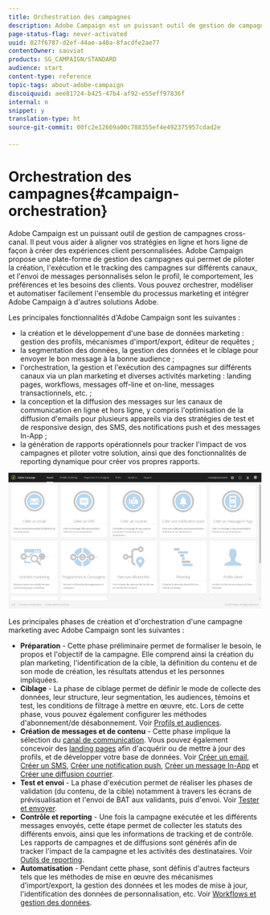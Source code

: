 ```yaml
---
title: Orchestration des campagnes
description: Adobe Campaign est un puissant outil de gestion de campagnes cross-canal. Il peut vous aider à aligner vos stratégies en ligne et hors ligne de façon à créer des expériences client personnalisées.
page-status-flag: never-activated
uuid: 027f6787-d2ef-44ae-a40a-8facdfe2ae77
contentOwner: sauviat
products: SG_CAMPAIGN/STANDARD
audience: start
content-type: reference
topic-tags: about-adobe-campaign
discoiquuid: aee81724-b425-47b4-af92-e55eff97836f
internal: n
snippet: y
translation-type: ht
source-git-commit: 00fc2e12669a00c788355ef4e492375957cdad2e

---
```



# Orchestration des campagnes{#campaign-orchestration}

Adobe Campaign est un puissant outil de gestion de campagnes cross-canal. Il peut vous aider à aligner vos stratégies en ligne et hors ligne de façon à créer des expériences client personnalisées. Adobe Campaign propose une plate-forme de gestion des campagnes qui permet de piloter la création, l'exécution et le tracking des campagnes sur différents canaux, et l'envoi de messages personnalisés selon le profil, le comportement, les préférences et les besoins des clients. Vous pouvez orchestrer, modéliser et automatiser facilement l'ensemble du processus marketing et intégrer Adobe Campaign à d'autres solutions Adobe.

Les principales fonctionnalités d'Adobe Campaign sont les suivantes :

* la création et le développement d'une base de données marketing : gestion des profils, mécanismes d'import/export, éditeur de requêtes ;
* la segmentation des données, la gestion des données et le ciblage pour envoyer le bon message à la bonne audience ;
* l'orchestration, la gestion et l'exécution des campagnes sur différents canaux via un plan marketing et diverses activités marketing : landing pages, workflows, messages off-line et on-line, messages transactionnels, etc. ;
* la conception et la diffusion des messages sur les canaux de communication en ligne et hors ligne, y compris l'optimisation de la diffusion d'emails pour plusieurs appareils via des stratégies de test et de responsive design, des SMS, des notifications push et des messages In-App ;
* la génération de rapports opérationnels pour tracker l'impact de vos campagnes et piloter votre solution, ainsi que des fonctionnalités de reporting dynamique pour créer vos propres rapports.

![](assets/overview_home_page.png)

Les principales phases de création et d'orchestration d'une campagne marketing avec Adobe Campaign sont les suivantes :

* **Préparation** - Cette phase préliminaire permet de formaliser le besoin, le propos et l'objectif de la campagne. Elle comprend ainsi la création du plan marketing, l'identification de la cible, la définition du contenu et de son mode de création, les résultats attendus et les personnes impliquées.
* **Ciblage** - La phase de ciblage permet de définir le mode de collecte des données, leur structure, leur segmentation, les audiences, témoins et test, les conditions de filtrage à mettre en œuvre, etc. Lors de cette phase, vous pouvez également configurer les méthodes d'abonnement/de désabonnement. Voir [Profils et audiences](../../audiences/using/about-profiles.md).
* **Création de messages et de contenu** - Cette phase implique la sélection du [canal de communication](../../channels/using/discovering-communication-channels.md). Vous pouvez également concevoir des [landing pages](../../channels/using/about-landing-pages.md) afin d'acquérir ou de mettre à jour des profils, et de développer votre base de données. Voir [Créer un email](../../channels/using/creating-an-email.md), [Créer un SMS](../../channels/using/creating-an-sms-message.md), [Créer une notification push](../../channels/using/preparing-and-sending-a-push-notification.md), [Créer un message In-App](../../channels/using/about-in-app-messaging.md) et [Créer une diffusion courrier](../../channels/using/creating-the-direct-mail.md).
* **Test et envoi** - La phase d'exécution permet de réaliser les phases de validation (du contenu, de la cible) notamment à travers les écrans de prévisualisation et l'envoi de BAT aux validants, puis d'envoi. Voir [Tester et envoyer](../../sending/using/about-sending-messages-with-campaign.md).
* **Contrôle et reporting** - Une fois la campagne exécutée et les différents messages envoyés, cette étape permet de collecter les statuts des différents envois, ainsi que les informations de tracking et de contrôle. Les rapports de campagnes et de diffusions sont générés afin de tracker l'impact de la campagne et les activités des destinataires. Voir [Outils de reporting](../../reporting/using/about-dynamic-reports.md).
* **Automatisation** - Pendant cette phase, sont définis d'autres facteurs tels que les méthodes de mise en œuvre des mécanismes d'import/export, la gestion des données et les modes de mise à jour, l'identification des données de personnalisation, etc. Voir [Workflows et gestion des données](../../automating/using/workflow-data-and-processes.md).

